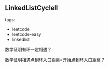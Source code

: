 ## LinkedListCycleII

tags: 
- leetcode 
- leetcode-easy
- linkedlist

数学证明有环一定相遇？

数学证明相遇点到环入口距离=开始点到环入口距离？